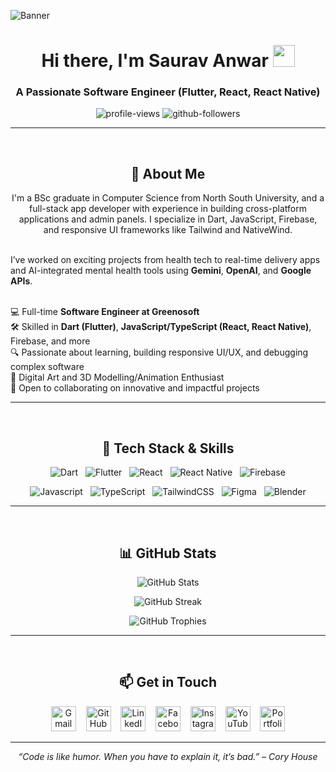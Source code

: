 ![Banner](./Render_3_1.png)

<h1 align="center">Hi there, I'm Saurav Anwar <img src="https://media.giphy.com/media/hvRJCLFzcasrR4ia7z/giphy.gif" width="35"></h1>
<h3 align="center">A Passionate Software Engineer (Flutter, React, React Native)</h3>

<p align="center">
  <img src="https://komarev.com/ghpvc/?username=Saurav-Anwar&style=flat-square" alt="profile-views"/>
  <img src="https://img.shields.io/github/followers/Saurav-Anwar?label=Followers&style=flat-square" alt="github-followers"/>
</p>

---

<br />

<h2 align="center">🧠 About Me</h2>

<p align="center">
I'm a BSc graduate in Computer Science from North South University, and a full-stack app developer with experience in building cross-platform applications and admin panels. I specialize in Dart, JavaScript, Firebase, and responsive UI frameworks like Tailwind and NativeWind.<br /><br />

I’ve worked on exciting projects from health tech to real-time delivery apps and AI-integrated mental health tools using <b>Gemini</b>, <b>OpenAI</b>, and <b>Google APIs</b>.<br /><br />

💻 Full-time <b>Software Engineer at Greenosoft</b><br />
🛠️ Skilled in <b>Dart (Flutter)</b>, <b>JavaScript/TypeScript (React, React Native)</b>, Firebase, and more<br />
🔍 Passionate about learning, building responsive UI/UX, and debugging complex software<br />
🎨 Digital Art and 3D Modelling/Animation Enthusiast<br />
🤝 Open to collaborating on innovative and impactful projects
</p>

---

<br />

<h2 align="center">💼 Tech Stack & Skills</h2>

<p align="center">
  <img src="https://img.shields.io/badge/Dart-0175C2?style=for-the-badge&logo=dart&logoColor=white" alt="Dart"/>
  &nbsp;
  <img src="https://img.shields.io/badge/Flutter-02569B?style=for-the-badge&logo=flutter&logoColor=white" alt="Flutter"/>
  &nbsp;
  <img src="https://img.shields.io/badge/React-61DAFB?style=for-the-badge&logo=react&logoColor=white" alt="React"/>
  &nbsp;
  <img src="https://img.shields.io/badge/React_Native-61DAFB?style=for-the-badge&logo=react&logoColor=white" alt="React Native"/>
  &nbsp;
  <img src="https://img.shields.io/badge/Firebase-ffca28?style=for-the-badge&logo=firebase&logoColor=black" alt="Firebase"/>
</p>

<p align="center">
  <img src="https://img.shields.io/badge/Javascript-323330?style=for-the-badge&logo=javascript&logoColor=F7DF1E" alt="Javascript"/>
  &nbsp;
  <img src="https://img.shields.io/badge/Typescript-3178C6?style=for-the-badge&logo=typescript&logoColor=white" alt="TypeScript"/>
  &nbsp;
  <img src="https://img.shields.io/badge/Tailwind_CSS-06B6D4?style=for-the-badge&logo=tailwindcss&logoColor=white" alt="TailwindCSS"/>
  &nbsp;
  <img src="https://img.shields.io/badge/Figma-F24E1E?style=for-the-badge&logo=figma&logoColor=white" alt="Figma"/>
  &nbsp;
  <img src="https://img.shields.io/badge/Blender-F5792A?style=for-the-badge&logo=blender&logoColor=white" alt="Blender"/>
</p>

---

<br />

<h2 align="center">📊 GitHub Stats</h2>

<p align="center">
  <img src="https://github-readme-stats.vercel.app/api?username=Saurav-Anwar&show_icons=true&theme=github_dark&hide_border=true" alt="GitHub Stats" />
</p>

<p align="center">
  <img src="https://streak-stats.demolab.com/?user=Saurav-Anwar&theme=dark&hide_border=true" alt="GitHub Streak" />
</p>

<!--
<p align="center">
  <img src="https://github-readme-stats.vercel.app/api/top-langs/?username=Saurav-Anwar&layout=compact&theme=github_dark&hide_border=true" alt="Top Languages" />
</p>
-->


<p align="center">
  <img src="https://github-profile-trophy.vercel.app/?username=Saurav-Anwar&rank=-?&theme=nord&column=4&margin-w=10&margin-h=10&no-frame=true" alt="GitHub Trophies"/>
</p>

---

<br />

<h2 align="center">📫 Get in Touch</h2>

<div align="center">
  <a href="mailto:syedsauravanwar@gmail.com" target="_blank"><img src="https://cdn-icons-png.flaticon.com/512/5968/5968534.png" height="40" alt="Gmail" /></a>
  &nbsp;&nbsp;
  <a href="https://github.com/Saurav-Anwar" target="_blank"><img src="https://cdn4.iconfinder.com/data/icons/social-media-logos-6/512/71-github-512.png" height="40" alt="GitHub" /></a>
  &nbsp;&nbsp;
  <a href="https://www.linkedin.com/in/saurav-anwar" target="_blank"><img src="https://cdn.jsdelivr.net/gh/devicons/devicon/icons/linkedin/linkedin-original.svg" height="40" alt="LinkedIn" /></a>
  &nbsp;&nbsp;
  <a href="https://www.facebook.com/saurav.anwar" target="_blank"><img src="https://cdn-icons-png.flaticon.com/512/733/733547.png" height="40" alt="Facebook" /></a>
  &nbsp;&nbsp;
  <a href="https://www.instagram.com/saurav_anwar/" target="_blank"><img src="https://cdn-icons-png.flaticon.com/512/1384/1384063.png" height="40" alt="Instagram" /></a>
  &nbsp;&nbsp;
  <a href="https://www.youtube.com/@YesB0dy" target="_blank"><img src="https://cdn-icons-png.flaticon.com/512/1384/1384060.png" height="40" alt="YouTube" /></a>
  &nbsp;&nbsp;
  <a href="https://greenosoft.com/" target="_blank"><img src="https://cdn-icons-png.freepik.com/512/3694/3694372.png?ga=GA1.1.1094650612.1744402603" height="40" alt="Portfolio" /></a>
</div>



---

<p align="center"><i>“Code is like humor. When you have to explain it, it’s bad.” – Cory House</i></p>
